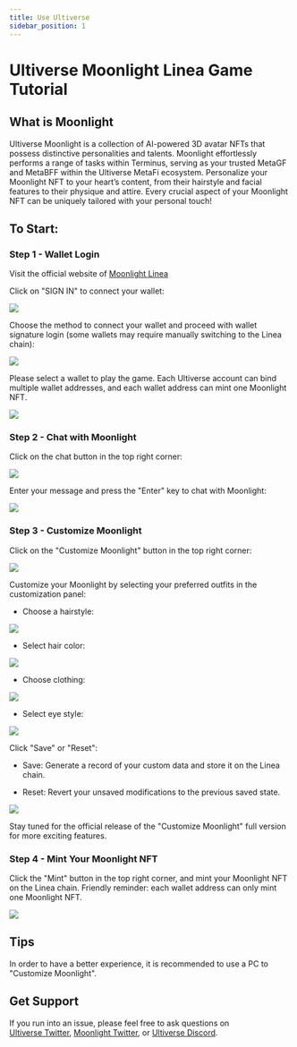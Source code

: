 ```yaml
---
title: Use Ultiverse
sidebar_position: 1
---
```


# Ultiverse Moonlight Linea Game Tutorial

## What is Moonlight

Ultiverse Moonlight is a collection of AI-powered 3D avatar NFTs that possess distinctive personalities and talents. Moonlight effortlessly performs a range of tasks within Terminus, serving as your trusted MetaGF and MetaBFF within the Ultiverse MetaFi ecosystem. Personalize your Moonlight NFT to your heart’s content, from their hairstyle and facial features to their physique and attire. Every crucial aspect of your Moonlight NFT can be uniquely tailored with your personal touch!

## To Start:

### Step 1 - Wallet Login

Visit the official website of [Moonlight Linea](https://moonlight-linea-show.ultiverse.io/)

Click on "SIGN IN" to connect your wallet:

![](../../assets/moonlight/moonlight-login.png)

Choose the method to connect your wallet and proceed with wallet signature login (some wallets may require manually switching to the Linea chain):

![](../../assets/moonlight/moonlight-login-wallet.png)

Please select a wallet to play the game. Each Ultiverse account can bind multiple wallet addresses, and each wallet address can mint one Moonlight NFT.

![](../../assets/moonlight/moonlight-login-select.png)

### Step 2 - Chat with Moonlight

Click on the chat button in the top right corner:

![](../../assets/moonlight/moonlight-chat-1.png)

Enter your message and press the "Enter" key to chat with Moonlight:

![](../../assets/moonlight/moonlight-chat-2.png)

### Step 3 - Customize Moonlight

Click on the "Customize Moonlight" button in the top right corner:

![](../../assets/moonlight/moonlight-custom-1.png)

Customize your Moonlight by selecting your preferred outfits in the customization panel:

- Choose a hairstyle:

![](../../assets/moonlight/moonlight-custom-hair.png)

- Select hair color:

![](../../assets/moonlight/moonlight-custom-hairColor.png)

- Choose clothing:

![](../../assets/moonlight/moonlight-custom-cloth.jpeg)

- Select eye style:

![](../../assets/moonlight/moonlight-custom-eye.png)

Click "Save" or "Reset":

- Save: Generate a record of your custom data and store it on the Linea chain.

- Reset: Revert your unsaved modifications to the previous saved state.

![](../../assets/moonlight/moonlight-custom-save.png)

Stay tuned for the official release of the "Customize Moonlight" full version for more exciting features.

### Step 4 - Mint Your Moonlight NFT

Click the "Mint" button in the top right corner, and mint your Moonlight NFT on the Linea chain. Friendly reminder: each wallet address can only mint one Moonlight NFT.

![](../../assets/moonlight/moonlight-mint.png)

## Tips

In order to have a better experience, it is recommended to use a PC to "Customize Moonlight".

## Get Support

If you run into an issue, please feel free to ask questions on [Ultiverse Twitter](https://twitter.com/ultiversedao/), [Moonlight Twitter](https://twitter.com/metagf_), or [Ultiverse Discord](https://discord.com/invite/ultiverse).
